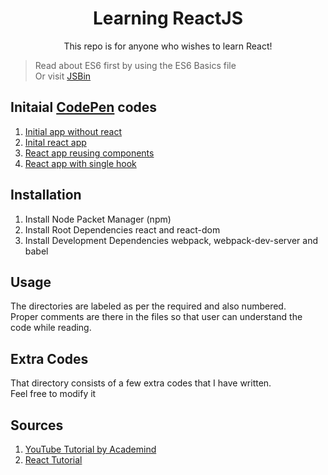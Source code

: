 <h1 align="center">Learning ReactJS</h1>
<p align="center">This repo is for anyone who wishes to learn React!</p>
  
> Read about ES6 first by using the ES6 Basics file  
> Or visit [JSBin](http://jsbin.com/foninaxome/edit?js,console)  
  
## Initaial [CodePen](codepen.io) codes  
1. [Initial app without react](https://codepen.io/anon/pen/WzxaYG)  
2. [Inital react app](https://codepen.io/anon/pen/oqLQgO)  
3. [React app reusing components](https://codepen.io/anon/pen/JLKeXz)  
4. [React app with single hook](https://codepen.io/anon/pen/OvXabR)  
  
## Installation
1. Install Node Packet Manager (npm)  
2. Install Root Dependencies react and react-dom
3. Install Development Dependencies webpack, webpack-dev-server and babel
  
## Usage  
The directories are labeled as per the required and also numbered.  
Proper comments are there in the files so that user can understand the code while reading.  
  
## Extra Codes
That directory consists of a few extra codes that I have written. <br>
Feel free to modify it
  
## Sources
1. [YouTube Tutorial by Academind](https://www.youtube.com/playlist?list=PL55RiY5tL51oyA8euSROLjMFZbXaV7skS)
2. [React Tutorial](https://reactjs.org/tutorial/tutorial.html)